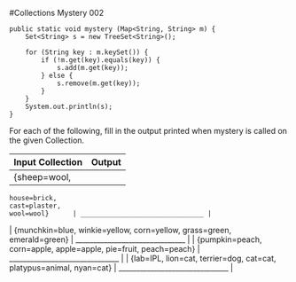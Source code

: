 #Collections Mystery 002

```
public static void mystery (Map<String, String> m) {
    Set<String> s = new TreeSet<String>();
    
    for (String key : m.keySet()) {
        if (!m.get(key).equals(key)) {
            s.add(m.get(key));
        } else {
            s.remove(m.get(key));
        }
    }
    System.out.println(s);
}

```

For each of the following, fill in the output printed when mystery is called on the given Collection.

| Input Collection        | Output         |
| ------------- |:---------:|
| {sheep=wool,
    house=brick,
    cast=plaster,
    wool=wool}      | _______________________________ |
| {munchkin=blue,
    winkie=yellow,
    corn=yellow,
    grass=green,
    emerald=green}     | _______________________________      |
| {pumpkin=peach,
    corn=apple,
    apple=apple,
    pie=fruit,
    peach=peach} | _______________________________      |
| {lab=IPL,
    lion=cat,
    terrier=dog,
    cat=cat,
    platypus=animal,
    nyan=cat} | _______________________________      |